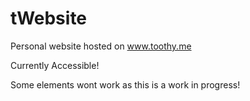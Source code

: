 # tWebsite
Personal website hosted on www.toothy.me 

Currently Accessible!

Some elements wont work as this is a work in progress!






